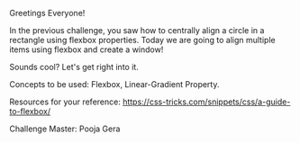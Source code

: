 Greetings Everyone!

In the previous challenge, you saw how to centrally align a circle in a rectangle using flexbox properties.
Today we are going to align multiple items using flexbox and create a window!

Sounds cool? Let's get right into it.

Concepts to be used: Flexbox, Linear-Gradient Property. 

Resources for your reference:
https://css-tricks.com/snippets/css/a-guide-to-flexbox/

Challenge Master: Pooja Gera